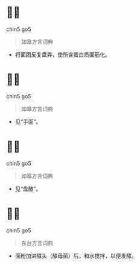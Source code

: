 # 𢷹酵
chin5 go5
> 如皋方言词典
- 将面团反复盘弄，使所含蛋白质面筋化。

# 𢷹酵
chin5 go5
> 如皋方言词典
- 见“手面”。

# 𢷹酵
chin5 go5
> 如皋方言词典
- 见“盘酵”。

# 𢷹酵
chin5 go5
> 东台方言词典
- 面粉加进酵头（酵母菌）后，和水搅拌，以便发酵。
